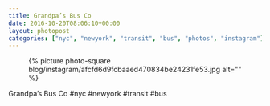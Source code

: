 ```yaml
---
title: Grandpa’s Bus Co
date: 2016-10-20T08:06:10+00:00
layout: photopost
categories: ["nyc", "newyork", "transit", "bus", "photos", "instagram"]
---
```


<figure class="photo photo--square">
  {% picture photo-square blog/instagram/afcfd6d9fcbaaed470834be24231fe53.jpg alt="" %}
</figure>

Grandpa’s Bus Co
#nyc #newyork #transit #bus
